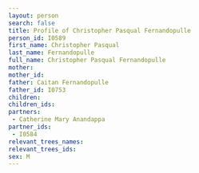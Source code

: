 ```yaml
---
layout: person
search: false
title: Profile of Christopher Pasqual Fernandopulle
person_id: I0589
first_name: Christopher Pasqual
last_name: Fernandopulle
full_name: Christopher Pasqual Fernandopulle
mother: 
mother_id: 
father: Caitan Fernandopulle
father_id: I0753
children:
children_ids:
partners:
 - Catherine Mary Anandappa
partner_ids:
 - I0584
relevant_trees_names:
relevant_trees_ids:
sex: M
---
```


